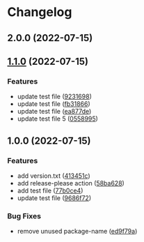 # Changelog

## 2.0.0 (2022-07-15)

## [1.1.0](https://github.com/andrea689/test/compare/v1.0.0...v1.1.0) (2022-07-15)


### Features

* update test file ([9231698](https://github.com/andrea689/test/commit/9231698a19ede62f50aba7a549a01f61512bef67))
* update test file ([fb31866](https://github.com/andrea689/test/commit/fb318669ecbb22663d493b310527b7bb9e6e886d))
* update test file ([ea877de](https://github.com/andrea689/test/commit/ea877de0896921511711ebfb3ca15952198527c4))
* update test file 5 ([0558995](https://github.com/andrea689/test/commit/05589950d1064ec72df22262460e92ee89a7665e))

## 1.0.0 (2022-07-15)


### Features

* add  version.txt ([413451c](https://github.com/andrea689/test/commit/413451c0b35cf8fcfa2bc63adf3ba03a908ca387))
* add release-please action ([58ba628](https://github.com/andrea689/test/commit/58ba6288b4268d0108d226839bfe4500f7907a4c))
* add test file ([77b0ce4](https://github.com/andrea689/test/commit/77b0ce43637f1e004335435fcaa14b8a4ef30be6))
* update test file ([9686f72](https://github.com/andrea689/test/commit/9686f728d89cf80fd68c5d6d212cfab25e9af0ac))


### Bug Fixes

* remove unused package-name ([ed9f79a](https://github.com/andrea689/test/commit/ed9f79a1d4f43ef2fc8e73ca8bc7a7f5afb85e69))
